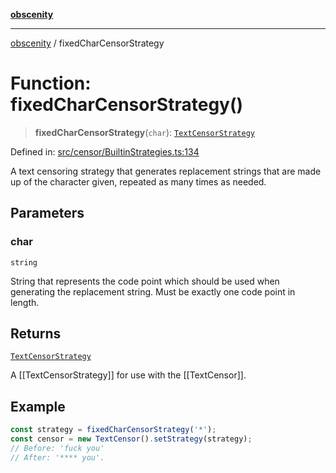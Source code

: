 [**obscenity**](../README.md)

***

[obscenity](../README.md) / fixedCharCensorStrategy

# Function: fixedCharCensorStrategy()

> **fixedCharCensorStrategy**(`char`): [`TextCensorStrategy`](../type-aliases/TextCensorStrategy.md)

Defined in: [src/censor/BuiltinStrategies.ts:134](https://github.com/jo3-l/obscenity/blob/df55df57c9cde0cfef01d92ac049af8e5d6ff36a/src/censor/BuiltinStrategies.ts#L134)

A text censoring strategy that generates replacement strings that are made up
of the character given, repeated as many times as needed.

## Parameters

### char

`string`

String that represents the code point which should be used when
generating the replacement string. Must be exactly one code point in length.

## Returns

[`TextCensorStrategy`](../type-aliases/TextCensorStrategy.md)

A [[TextCensorStrategy]] for use with the [[TextCensor]].

## Example

```typescript
const strategy = fixedCharCensorStrategy('*');
const censor = new TextCensor().setStrategy(strategy);
// Before: 'fuck you'
// After: '**** you'.
```
